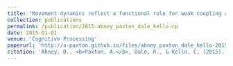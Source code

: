 ```yaml
---
title: "Movement dynamics reflect a functional role for weak coupling and role structure in dyadic problem solving"
collection: publications
permalink: /publication/2015-abney_paxton_dale_kello-cp
date: 2015-01-01
venue: 'Cognitive Processing'
paperurl: 'http://a-paxton.github.io/files/abney_paxton_dale_kello-2015-cp.pdf'
citation: 'Abney, D., <b>Paxton, A.</b>, Dale, R., & Kello, C. (2015). Movement dynamics reflect a functional role for weak coupling and role structure in dyadic problem solving. <i>Cognitive Processing</i>, <i>16</i>(4), 325-332.'
---
```

